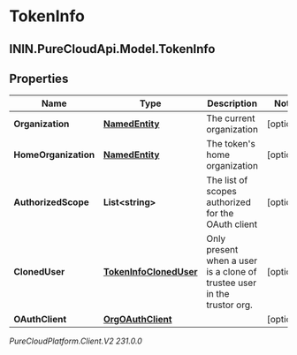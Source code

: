 # TokenInfo

## ININ.PureCloudApi.Model.TokenInfo

## Properties

|Name | Type | Description | Notes|
|------------ | ------------- | ------------- | -------------|
| **Organization** | [**NamedEntity**](NamedEntity) | The current organization | [optional] |
| **HomeOrganization** | [**NamedEntity**](NamedEntity) | The token&#39;s home organization | [optional] |
| **AuthorizedScope** | **List&lt;string&gt;** | The list of scopes authorized for the OAuth client | [optional] |
| **ClonedUser** | [**TokenInfoClonedUser**](TokenInfoClonedUser) | Only present when a user is a clone of trustee user in the trustor org. | [optional] |
| **OAuthClient** | [**OrgOAuthClient**](OrgOAuthClient) |  | [optional] |



_PureCloudPlatform.Client.V2 231.0.0_

